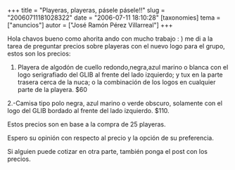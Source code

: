+++
title = "Playeras, playeras, pásele pásele!!"
slug = "20060711181028322"
date = "2006-07-11 18:10:28"
[taxonomies]
tema = ["anuncios"]
autor = ["José Ramón Pérez Villarreal"]
+++

Hola chavos bueno como ahorita ando con mucho trabajo : ) me di a la
tarea de preguntar precios sobre playeras con el nuevo logo para el
grupo, estos son los precios:

<!-- more -->
1.  Playera de algodón de cuello redondo,negra,azul marino o blanca con
    el logo serigrafiado del GLIB al frente del lado izquierdo; y tux en
    la parte trasera cerca de la nuca; o la combinación de los logos en
    cualquier parte de la playera. $60

2.-Camisa tipo polo negra, azul marino o verde obscuro, solamente con el
logo del GLIB bordado al frente del lado izquierdo. $110.

Estos precios son en base a la compra de 25 playeras.

Espero su opinión con respecto al precio y la opción de su preferencia.

Si alguien puede cotizar en otra parte, también ponga el post con los
precios.

